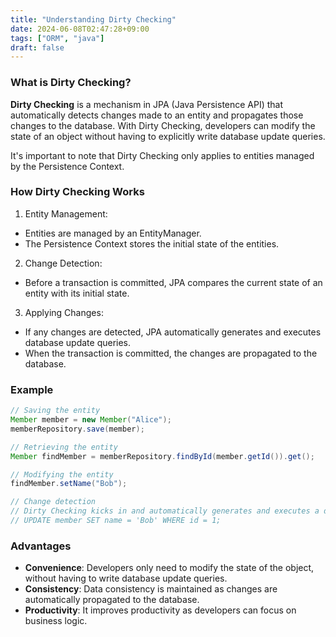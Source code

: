 ```yaml
---
title: "Understanding Dirty Checking"
date: 2024-06-08T02:47:28+09:00
tags: ["ORM", "java"]
draft: false
---
```


### What is Dirty Checking?

**Dirty Checking** is a mechanism in JPA (Java Persistence API) that automatically detects changes made to an entity and propagates those changes to the database. With Dirty Checking, developers can modify the state of an object without having to explicitly write database update queries.

It's important to note that Dirty Checking only applies to entities managed by the Persistence Context.

### How Dirty Checking Works

1. Entity Management:

-   Entities are managed by an EntityManager.
-   The Persistence Context stores the initial state of the entities.

2. Change Detection:

-   Before a transaction is committed, JPA compares the current state of an entity with its initial state.

3. Applying Changes:

-   If any changes are detected, JPA automatically generates and executes database update queries.
-   When the transaction is committed, the changes are propagated to the database.

### Example

```java
// Saving the entity
Member member = new Member("Alice");
memberRepository.save(member);

// Retrieving the entity
Member findMember = memberRepository.findById(member.getId()).get();

// Modifying the entity
findMember.setName("Bob");

// Change detection
// Dirty Checking kicks in and automatically generates and executes a database update query.
// UPDATE member SET name = 'Bob' WHERE id = 1;
```

### Advantages

-   **Convenience**: Developers only need to modify the state of the object, without having to write database update queries.
-   **Consistency**: Data consistency is maintained as changes are automatically propagated to the database.
-   **Productivity**: It improves productivity as developers can focus on business logic.

